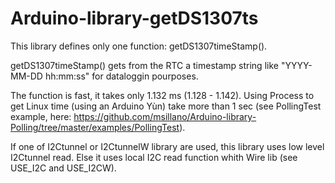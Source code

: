 # Arduino-library-getDS1307ts
This library defines only one function: getDS1307timeStamp(). 

getDS1307timeStamp() gets from the RTC a timestamp string like "YYYY-MM-DD hh:mm:ss" for dataloggin pourposes.

The function is fast, it takes only 1.132 ms (1.128 - 1.142).
Using Process to get Linux time (using an Arduino Yùn) take more than 1 sec (see PollingTest
example, here: https://github.com/msillano/Arduino-library-Polling/tree/master/examples/PollingTest).

If one of I2Ctunnel or I2CtunnelW library are used, this library uses low level I2Ctunnel read.
Else it uses local I2C read function whith Wire lib (see USE_I2C  and  USE_I2CW).
